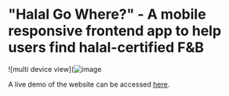 # "Halal Go Where?" - A mobile responsive frontend app to help users find halal-certified F&B

![multi device view](![image](https://user-images.githubusercontent.com/31808408/224055495-1edcdb34-c73f-4419-9a9c-a7e7d88a4274.png)

A live demo of the website can be accessed [here](https://halalgowhere.netlify.app/).
